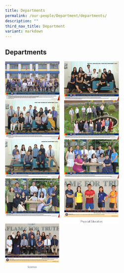 ```yaml
---
title: Departments
permalink: /our-people/Department/departments/
description: ""
third_nav_title: Department
variant: markdown
---
```

## Departments



<p><a href="https://staging.d38b8pvh8spt44.amplifyapp.com/our-people/school-executive-committee/">
<img src="/images/Our%20People/Departments/School%20Executive%20Committee/sec2023.jpg" style="width:35%;margin-right:15px;" align="left">
</a></p>

<p><a href="https://staging.d38b8pvh8spt44.amplifyapp.com/our-people/Department/english/">
<img src="/images/Our%20People/Departments/English/el2023.jpg" style="width:35%;margin-right:15px;" align="left">
</a></p>

<br><br><br>

<p><a href="https://staging.d38b8pvh8spt44.amplifyapp.com/our-people/Department/craft-technology/">
<img src="/images/Our%20People/Departments/Craft%20&amp;%20Technology/design_t2.jpg" style="width:35%;margin-right:15px;" align="left">
</a></p>


<p><a href="https://staging.d38b8pvh8spt44.amplifyapp.com/our-people/departments/cce/area-of-focus/">
<img src="/images/Our%20People/Departments/CCE/charactece2023.jpg" style="width:35%;margin-right:15px;" align="left">
</a></p>

<br><br><br>

<p><a href="https://staging.d38b8pvh8spt44.amplifyapp.com/our-people/Department/humanities/">
<img src="/images/Our%20People/Departments/Departments%20Main%20Page/humanities2023.jpg" style="width:35%;margin-right:15px;" align="left">
</a></p>


<p><a href="https://staging.d38b8pvh8spt44.amplifyapp.com/our-people/Department/mathematics/">
<img src="/images/Our%20People/Departments/Math/mathematics2023.jpg" style="width:35%;margin-right:15px;" align="left">
</a></p>

<br><br><br>

<p><a href="https://staging.d38b8pvh8spt44.amplifyapp.com/our-people/Department/mother-tongue/">
<img src="/images/Our%20People/Departments/MT/mt2023.jpg" style="width:35%;margin-right:15px;" align="left">
</a></p>


<p><a href="https://staging.d38b8pvh8spt44.amplifyapp.com/our-people/Department/pe/">
<img src="/images/Our%20People/Departments/Departments%20Main%20Page/PE.jpg" style="width:35%;margin-right:15px;" align="left">
</a></p>

<br><br><br><br><br><br><br>

<p><a href="https://staging.d38b8pvh8spt44.amplifyapp.com/our-people/Department/science/">
<img src="/images/Our%20People/Departments/Departments%20Main%20Page/Science.jpg" style="width:35%;margin-right:15px;" align="left">
</a></p>